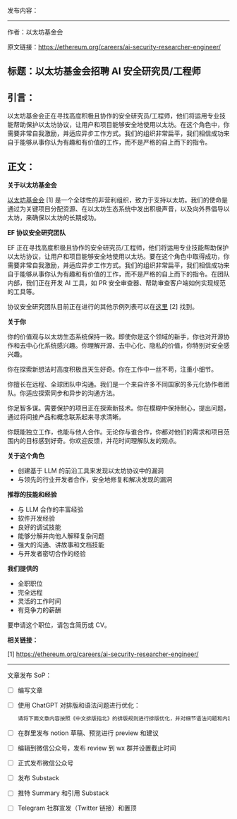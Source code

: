发布内容：

---

作者：以太坊基金会

原文链接：https://ethereum.org/careers/ai-security-researcher-engineer/

## 标题：以太坊基金会招聘 AI 安全研究员/工程师

## 引言：

以太坊基金会正在寻找高度积极且协作的安全研究员/工程师，他们将运用专业技能帮助保护以太坊协议，让用户和项目能够安全地使用以太坊。在这个角色中，你需要非常自我激励，并适应异步工作方式。我们的组织非常扁平，我们相信成功来自于能够从事你认为有趣和有价值的工作，而不是严格的自上而下的指令。

## 正文：

**关于以太坊基金会**

<u>以太坊基金会</u> [1] 是一个全球性的非营利组织，致力于支持以太坊。我们的使命是通过为关键项目分配资源、在以太坊生态系统中发出积极声音，以及向外界倡导以太坊，来确保以太坊的长期成功。

**EF 协议安全研究团队**

EF 正在寻找高度积极且协作的安全研究员/工程师，他们将运用专业技能帮助保护以太坊协议，让用户和项目能够安全地使用以太坊。要在这个角色中取得成功，你需要非常自我激励，并适应异步工作方式。我们的组织非常扁平，我们相信成功来自于能够从事你认为有趣和有价值的工作，而不是严格的自上而下的指令。在团队内部，我们正在开发 AI 工具，如 PR 安全审查器、帮助审查客户端如何实现规范的工具等。

协议安全研究团队目前正在进行的其他示例列表可以在<u>这里</u> [2] 找到。

**关于你**

你的价值观与以太坊生态系统保持一致。即使你是这个领域的新手，你也对开源协作和去中心化系统感兴趣。你理解开源、去中心化、隐私的价值，你特别对安全感兴趣。

你在探索新想法时高度积极且天生好奇。你在工作中一丝不苟，注重小细节。

你擅长在远程、全球团队中沟通。我们是一个来自许多不同国家的多元化协作者团队。你适应探索同步和异步的沟通方法。

你足智多谋。需要保护的项目正在探索新技术。你在模糊中保持耐心，提出问题，通过将间接产品和概念联系起来寻求清晰。

你既能独立工作，也能与他人合作。无论你与谁合作，你都对他们的需求和项目范围内的目标感到好奇。你欢迎反馈，并花时间理解队友的观点。

**关于这个角色**

- 创建基于 LLM 的前沿工具来发现以太坊协议中的漏洞
- 与领先的行业开发者合作，安全地修复和解决发现的漏洞

**推荐的技能和经验**

- 与 LLM 合作的丰富经验
- 软件开发经验
- 良好的调试技能
- 能够分解并向他人解释复杂问题
- 强大的沟通、讲故事和文档技能
- 与开发者密切合作的经验

**我们提供的**

- 全职职位
- 完全远程
- 灵活的工作时间
- 有竞争力的薪酬

要申请这个职位，请包含简历或 CV。

**相关链接：**

[1] https://ethereum.org/careers/ai-security-researcher-engineer/

---

文章发布 SoP：

- [ ]  编写文章
- [ ]  使用 ChatGPT 对排版和语法问题进行优化：
    
    ```jsx
    请将下面文章内容按照《中文排版指北》的排版规则进行排版优化，并对细节语法问题和内容在不改变原意的情况下进行优化：
    ```
    
- [ ]  在群里发布 notion 草稿、预览进行 preview 和建议
- [ ]  编辑到微信公众号，发布 review 到 wx 群并设置截止时间
- [ ]  正式发布微信公众号
- [ ]  发布 Substack
- [ ]  推特 Summary 和引用 Substack
- [ ]  Telegram 社群宣发（Twitter 链接）和置顶
